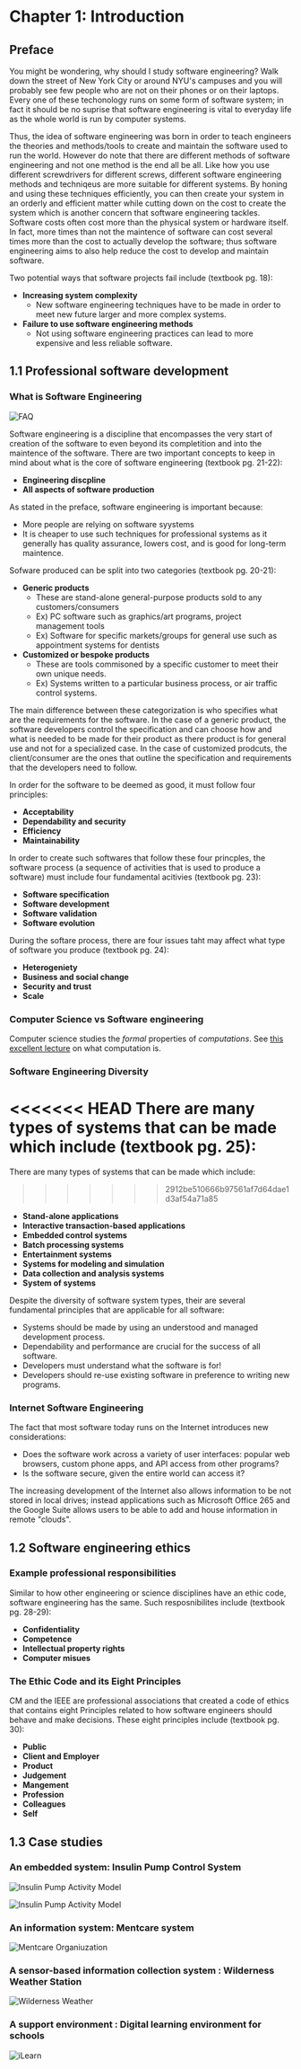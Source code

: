 # Chapter 1: Introduction

## Preface 

You might be wondering, why should I study software engineering? Walk down the
street of New York City or around NYU's campuses and you will probably see few
people who are not on their phones or on their laptops. Every one of these
techonology runs on some form of software system; in fact it should be no
suprise that software engineering is vital to everyday life as the whole world
is run by computer systems. 

Thus, the idea of software engineering was born in order to teach engineers the
theories and methods/tools to create and maintain the software used to run the
world. However do note that there are different methods of software engineering
and not one method is the end all be all. Like how you use different
screwdrivers for different screws, different software engineering methods and
techniqeus are more suitable for different systems. By honing and using these
techniques efficiently, you can then create your system in an orderly and
efficient matter while cutting down on the cost to create the system which is
another concern that software engineering tackles. Software costs often cost
more than the physical system or hardware itself. In fact, more times than not
the maintence of software can cost several times more than the cost to actually
develop the software; thus software engineering aims to also help reduce the
cost to develop and maintain software. 

Two potential ways that software projects fail include (textbook pg. 18): 
* **Increasing system complexity**
  * New software engineering techniques have to be made in order to meet new future larger and more complex systems.
* **Failure to use software engineering methods**
  * Not using software engineering practices can lead to more expensive and less reliable software. 



## 1.1 Professional software development



### What is Software Engineering 

![FAQ](../images/chap/1.1_faq.png)

Software engineering is a discipline that encompasses the very start of
creation of the software to even beyond its completition and into the maintence
of the software. There are two important concepts to keep in mind about what is
the core of software engineering (textbook pg. 21-22):

* **Engineering discpline**
* **All aspects of software production**

As stated in the preface, software engineering is important because: 
* More people are relying on software syystems 
* It is cheaper to use such techniques for professional systems as it generally
has quality assurance, lowers cost, and is good for long-term maintence. 



Sofware produced can be split into two categories (textbook pg. 20-21):
* **Generic products**
  * These are stand-alone general-purpose products sold to any customers/consumers 
  * Ex) PC software such as graphics/art programs, project management tools
  * Ex) Software for specific markets/groups for general use such as appointment systems for dentists
* **Customized or bespoke products**
  * These are tools commisoned by a specific customer to meet their own unique
  needs.
  * Ex) Systems written to a particular business process, or air traffic
  control systems.

The main difference between these categorization is who specifies what are the requirements for the software. 
In the case of a generic product, the software developers
control the specification and can choose how and what is needed to be made for
their product as there product is for general use and not for a specialized case. 
In the case of customized prodcuts, the client/consumer are
the ones that outline the specification and requirements that the developers
need to follow. 

In order for the software to be deemed as good, it must follow four principles: 
* **Acceptability**
* **Dependability and security**
* **Efficiency**
* **Maintainability**

In order to create such softwares that follow these four princples, the
software process (a sequence of activities that is used to produce a software)
must include four fundamental acitivies (textbook pg. 23): 

* **Software specification**
* **Software development**
* **Software validation**
* **Software evolution**

During the softare process, there are four issues taht may affect what type of software you produce (textbook pg. 24):

* **Heterogeniety**
* **Business and social change**
* **Security and trust**
* **Scale**

### Computer Science vs Software engineering

Computer science studies the *formal* properties of *computations*.
See [this excellent lecture](https://youtu.be/fpZ_rviHEAo) on what computation
is.


### Software Engineering Diversity

<<<<<<< HEAD
There are many types of systems that can be made which include (textbook pg. 25):
=======
There are many types of systems that can be made which include:

>>>>>>> 2912be510666b97561af7d64dae1d3af54a71a85
* **Stand-alone applications**
* **Interactive transaction-based applications**
* **Embedded control systems**
* **Batch processing systems**
* **Entertainment systems**
* **Systems for modeling and simulation**
* **Data collection and analysis systems**
* **System of systems**

Despite the diversity of software system types, their are several fundamental
principles that are applicable for all software:

* Systems should be made by using an understood and managed development process.
* Dependability and performance are crucial for the success of all software.
* Developers must understand what the software is for!
* Developers should re-use existing software in preference to writing new programs.

### Internet Software Engineering 

The fact that most software today runs on the Internet introduces new
considerations:

- Does the software work across a variety of user interfaces: popular web
browsers, custom phone apps, and API access from other programs?
- Is the software secure, given the entire world can access it?

The increasing development of the Internet also allows information to be not stored in local drives; 
instead applications such as Microsoft Office 265 and the Google Suite allows users to be able to add and house 
information in remote "clouds". 


## 1.2 Software engineering ethics


### Example professional responsibilities

Similar to how other engineering or science disciplines have an ethic code, 
software engineering has the same. Such resposnibilites include (textbook pg. 28-29):
* **Confidentiality**
* **Competence**
* **Intellectual property rights**
* **Computer misues**


### The Ethic Code and its Eight Principles 

CM and the IEEE are professional associations that created a code of ethics that contains 
eight Principles related to how software engineers should behave and make decisions. 
These eight principles include (textbook pg. 30):
* **Public**
* **Client and Employer**
* **Product**
* **Judgement**
* **Mangement**
* **Profession**
* **Colleagues**
* **Self**

## 1.3 Case studies


### An embedded system: Insulin Pump Control System

![Insulin Pump Activity Model](../images/chap/1.4_insulin_pump.png)

![Insulin Pump Activity Model](../images/chap/1.5_activity_model.png)


### An information system: Mentcare system

![Mentcare Organiuzation](../images/chap/1.6_mentcare_organization.png)


### A sensor-based information collection system : Wilderness Weather Station

![Wilderness Weather](../images/chap/1.7_weather_station_environment.png)


### A support environment : Digital learning environment for schools

![iLearn](../images/chap/1.8_iLearn_system_architecture.png)

